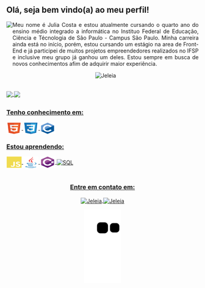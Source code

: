 <h2>Olá, seja bem vindo(a) ao meu perfil!</h2>

<div>
  <img align="left" height="150em" src="https://cdn.discordapp.com/attachments/519610025124298756/941343093012172890/unknown.png"> 
  <p align="justify">Meu nome é Julia Costa e estou atualmente cursando o quarto ano do ensino médio integrado a informática no Instituo Federal de Educação, Ciência e Técnologia de São Paulo - Campus São Paulo. Minha carreira ainda está no início, porém, estou cursando um estágio na area de Front-End e já participei de muitos projetos empreendedores realizados no IFSP e inclusive meu grupo já ganhou um deles. Estou sempre em busca de novos conhecimentos afim de adquirir maior experiência.</p>
</div>


<p align="center"> 
  <img src="https://komarev.com/ghpvc/?username=Jeleia&label=Profile%20views&color=DA70D6&style=flat" alt="Jeleia" /> 
</p>

<br>
<div>
  <a href="https://github.com/Jeleiea">
  <img align="center" height="150em" src="https://github-readme-stats.vercel.app/api?username=Jeleia&show_icons=true&theme=radical&count_private=true"/>
  <img align="center" height="150em" src="https://github-readme-stats.vercel.app/api/top-langs/?username=Jeleia&layout=compact&theme=radical"/>
</div>
  
##

  <div align="left">
    <h3>Tenho conhecimento em:</h3>
    <img align="center" alt="HTML" height="30" width="40" src="https://raw.githubusercontent.com/devicons/devicon/master/icons/html5/html5-original.svg">
    <img align="center" alt="CSS" height="30" width="40" src="https://raw.githubusercontent.com/devicons/devicon/master/icons/css3/css3-original.svg">
    <img align="center" alt="C" height="30" width="40" src="https://raw.githubusercontent.com/devicons/devicon/master/icons/c/c-original.svg">
  </div>                                                                                                                              
                                                                                                                                          <div align="left">
    <h3>Estou aprendendo:</h3>
    <img align="center" alt="Js" height="30" width="40" src="https://raw.githubusercontent.com/devicons/devicon/master/icons/javascript/javascript-plain.svg">
    <img align="center" alt="Java" height="30" width="40" src="https://raw.githubusercontent.com/devicons/devicon/master/icons/java/java-original.svg">
    <img align="center" alt="Csharp" height="30" width="40" src="https://raw.githubusercontent.com/devicons/devicon/master/icons/csharp/csharp-original.svg">
    <img align="center" alt="SQL" height="30" width="40" src="https://cdn.jsdelivr.net/gh/devicons/devicon/icons/mysql/mysql-original.svg" />
  </div>
<br>
  
  <h3 align="center">Entre em contato em:</h3>
 <p align="center">
  
   <a href="https://www.linkedin.com/in/julia-costa-5595a1231/" target="blank">
     <img align="center" src="https://raw.githubusercontent.com/rahuldkjain/github-profile-readme-generator/master/src/images/icons/Social/linked-in-alt.svg" alt="Jeleia" height="30" width="40" />
   </a>
  
   <a href="https://www.instagram.com" target="blank">
     <img align="center" src="https://raw.githubusercontent.com/rahuldkjain/github-profile-readme-generator/master/src/images/icons/Social/instagram.svg" alt="Jeleia" height="30" width="40" />
   </a>
  
</p>
  
   <div align="center">
    <img align="center" src="https://raw.githubusercontent.com/AdryanAlencar/adryanalencar/output/github-contribution-grid-snake.svg"/>
  </div>
  
